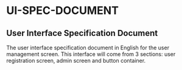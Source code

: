# UI-SPEC-DOCUMENT

## User Interface Specification Document

The user interface specification document in English for the user management screen. This interface will come from 3 sections: user registration screen, admin screen and button container.


